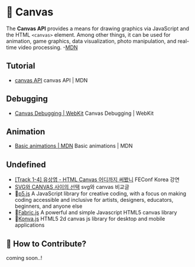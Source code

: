 # 🎨 Canvas

The **Canvas API** provides a means for drawing graphics via JavaScript and the HTML `<canvas>` element. Among other things, it can be used for animation, game graphics, data visualization, photo manipulation, and real-time video processing. -[MDN](https://developer.mozilla.org/en-US/docs/Web/API/Canvas_API)

## Tutorial

- [canvas API](https://developer.mozilla.org/en-US/docs/Web/API/Canvas_API) canvas API | MDN

## Debugging

- [Canvas Debugging | WebKit](https://webkit.org/blog/8452/canvas-debugging/) Canvas Debugging | WebKit

## Animation

- [Basic animations | MDN](https://developer.mozilla.org/en-US/docs/Web/API/Canvas_API/Tutorial/Basic_animations) Basic animations | MDN

## Undefined

- [[Track 1-4] 유상엽 - HTML Canvas 어디까지 써봤니](https://youtu.be/SmgIcbMQEGw) FEConf Korea 강연
- [SVG와 CANVAS 사이의 선택](https://techbug.tistory.com/207) svg와 canvas 비교글
- 📕[p5.js](https://p5js.org/) A JavaScript library for creative coding, with a focus on making coding accessible and inclusive for artists, designers, educators, beginners, and anyone else
- 📕[Fabric.js](http://fabricjs.com/) A powerful and simple Javascript HTML5 canvas library
- 📕[Konva.js](https://konvajs.org/) HTML5 2d canvas js library for desktop and mobile applications

## 👀 How to Contribute?

coming soon..!
